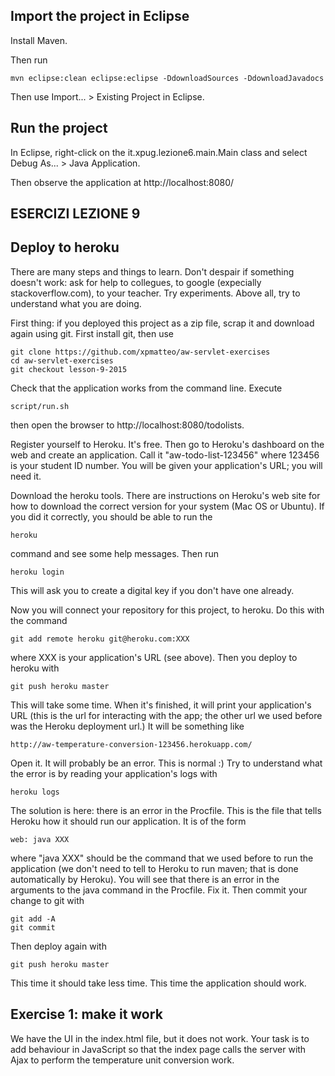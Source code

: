 ## Import the project in Eclipse

Install Maven.

Then run

    mvn eclipse:clean eclipse:eclipse -DdownloadSources -DdownloadJavadocs

Then use Import... > Existing Project in Eclipse.

## Run the project

In Eclipse, right-click on the it.xpug.lezione6.main.Main class and select Debug As... > Java Application.

Then observe the application at http://localhost:8080/

## ESERCIZI LEZIONE 9


## Deploy to heroku

There are many steps and things to learn.  Don't despair if something doesn't work: ask for help to collegues, to google (expecially stackoverflow.com), to your teacher.  Try experiments.  Above all, try to understand what you are doing.

First thing: if you deployed this project as a zip file, scrap it and download again using git.  First install git, then use

    git clone https://github.com/xpmatteo/aw-servlet-exercises
    cd aw-servlet-exercises
    git checkout lesson-9-2015

Check that the application works from the command line.  Execute

    script/run.sh

then open the browser to http://localhost:8080/todolists.

Register yourself to Heroku.  It's free.  Then go to Heroku's dashboard on the web and create an application.  Call it "aw-todo-list-123456" where 123456 is your student ID number.  You will be given your application's URL; you will need it.

Download the heroku tools.  There are instructions on Heroku's web site for how to download the correct version for your system (Mac OS or Ubuntu).  If you did it correctly, you should be able to run the

    heroku

command and see some help messages.  Then run

    heroku login

This will ask you to create a digital key if you don't have one already.

Now you will connect your repository for this project, to heroku.  Do this with the command

    git add remote heroku git@heroku.com:XXX

where XXX is your application's URL (see above).  Then you deploy to heroku with

    git push heroku master

This will take some time.  When it's finished, it will print your application's URL (this is the url for interacting with the app; the other url we used before was the Heroku deployment url.)  It will be something like

    http://aw-temperature-conversion-123456.herokuapp.com/

Open it.  It will probably be an error.  This is normal :)  Try to understand what the error is by reading your application's logs with

    heroku logs

The solution is here: there is an error in the Procfile.  This is the file that tells Heroku how it should run our application.  It is of the form

    web: java XXX

where "java XXX" should be the command that we used before to run the application (we don't need to tell to Heroku to run maven; that is done automatically by Heroku).  You will see that there is an error in the arguments to the java command in the Procfile.  Fix it.  Then commit your change to git with

    git add -A
    git commit

Then deploy again with

    git push heroku master

This time it should take less time.  This time the application should work.

## Exercise 1: make it work

We have the UI in the index.html file, but it does not work.  Your task is to add behaviour in JavaScript so that the index page calls the server with Ajax to perform the temperature unit conversion work.



